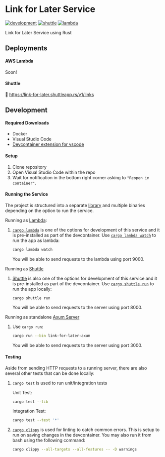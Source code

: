 # Link for Later Service

[![development](https://github.com/kentSarmiento/link-for-later-service/actions/workflows/development.yml/badge.svg?branch=main)](https://github.com/kentSarmiento/link-for-later-service/actions/workflows/development.yml) [![shuttle](https://github.com/kentSarmiento/link-for-later-service/actions/workflows/shuttle.yml/badge.svg?branch=main)](https://github.com/kentSarmiento/link-for-later-service/actions/workflows/shuttle.yml) [![lambda](https://github.com/kentSarmiento/link-for-later-service/actions/workflows/lambda.yml/badge.svg?branch=main)](https://github.com/kentSarmiento/link-for-later-service/actions/workflows/lambda.yml)

Link for Later Service using Rust

## Deployments

#### AWS Lambda

Soon!

#### Shuttle

🚀 https://link-for-later.shuttleapp.rs/v1/links

## Development

#### Required Downloads

- Docker
- Visual Studio Code
- [Devcontainer extension for vscode](https://marketplace.visualstudio.com/items?itemName=ms-vscode-remote.remote-containers)

#### Setup

1. Clone repository
1. Open Visual Studio Code within the repo
1. Wait for notification in the bottom right corner asking to `"Reopen in container"`.

#### Running the Service

The project is structured into a separate [library](./link-for-later/) and multiple binaries depending on the option to run the service.

Running as [Lambda](./link-for-later-lambda/src/main.rs):

1. [`cargo lambda`](https://www.cargo-lambda.info/) is one of the options for development of this service and it is pre-installed as part of the devcontainer. Use [`cargo lambda watch`](https://www.cargo-lambda.info/commands/watch.html) to run the app as lambda:

   ```sh
   cargo lambda watch
   ```

   You will be able to send requests to the lambda using port 9000.

Running as [Shuttle](./link-for-later-shuttle/src/main.rs)

1. [Shuttle](https://github.com/shuttle-hq/shuttle) is also one of the options for development of this service and it is pre-installed as part of the devcontainer. Use [`cargo shuttle run`](https://docs.shuttle.rs/getting-started/local-run) to run the app locally:

   ```sh
   cargo shuttle run
   ```

   You will be able to send requests to the server using port 8000.

Running as standalone [Axum Server](./link-for-later-axum/src/main.rs)

1. Use `cargo run`:

   ```sh
   cargo run --bin link-for-later-axum
   ```

   You will be able to send requests to the server using port 3000.

#### Testing

Aside from sending HTTP requests to a running server, there are also several other tests that can be done locally:

1. `cargo test` is used to run unit/integration tests

   Unit Test:

   ```sh
   cargo test --lib
   ```

   Integration Test:

   ```sh
   cargo test --test '*'
   ```

1. [`cargo clippy`](https://github.com/rust-lang/rust-clippy) is used for linting to catch common errors. This is setup to run on saving changes in the devcontainer. You may also run it from bash using the following command:

   ```sh
   cargo clippy --all-targets --all-features -- -D warnings
   ```
